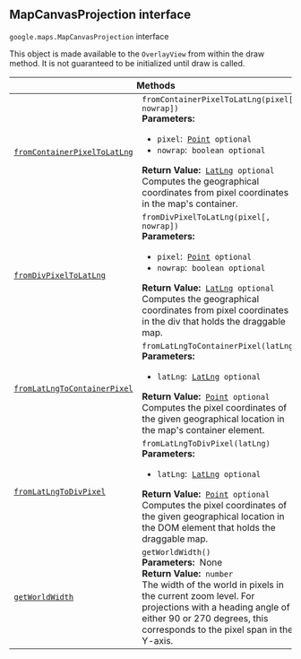 
<h2 id="MapCanvasProjection">MapCanvasProjection interface</h2>
<p>
<code><span itemprop="path">google.maps</span>.<span itemprop="name">MapCanvasProjection</span></code>
interface
</p>
<p>This object is made available to the <code>OverlayView</code> from within the draw method. It is not guaranteed to be initialized until draw is called.</p>
<div class="devsite-table-wrapper"><table class="methods responsive" summary="interface MapCanvasProjection - Methods">
<thead>
<tr><th colspan="2">Methods</th>
</tr></thead>
<tbody>
<tr id="MapCanvasProjection.fromContainerPixelToLatLng">
<td itemprop="property"><code><a class="secret-link" href="#MapCanvasProjection.fromContainerPixelToLatLng"><span>fromContainerPixelToLatLng</span></a></code></td>
<td><div><code>fromContainerPixelToLatLng(pixel[, nowrap])</code></div>
<div class="desc"><strong>Parameters:</strong>&nbsp; <ul>
<li><code>pixel</code>:&nbsp; <code><a href="Point.md">Point</a> <span class="optional-type-annotation">optional</span></code></li>
<li><code>nowrap</code>:&nbsp; <code>boolean <span class="optional-type-annotation">optional</span></code></li>
</ul></div>
<div class="desc"><strong>Return Value:</strong>&nbsp; <code><a href="LatLng.md">LatLng</a> <span class="optional-type-annotation">optional</span></code></div>
<div class="desc">Computes the geographical coordinates from pixel coordinates in the map's container.</div></td>
</tr>
<tr id="MapCanvasProjection.fromDivPixelToLatLng">
<td itemprop="property"><code><a class="secret-link" href="#MapCanvasProjection.fromDivPixelToLatLng"><span>fromDivPixelToLatLng</span></a></code></td>
<td><div><code>fromDivPixelToLatLng(pixel[, nowrap])</code></div>
<div class="desc"><strong>Parameters:</strong>&nbsp; <ul>
<li><code>pixel</code>:&nbsp; <code><a href="Point.md">Point</a> <span class="optional-type-annotation">optional</span></code></li>
<li><code>nowrap</code>:&nbsp; <code>boolean <span class="optional-type-annotation">optional</span></code></li>
</ul></div>
<div class="desc"><strong>Return Value:</strong>&nbsp; <code><a href="LatLng.md">LatLng</a> <span class="optional-type-annotation">optional</span></code></div>
<div class="desc">Computes the geographical coordinates from pixel coordinates in the div that holds the draggable map.</div></td>
</tr>
<tr id="MapCanvasProjection.fromLatLngToContainerPixel">
<td itemprop="property"><code><a class="secret-link" href="#MapCanvasProjection.fromLatLngToContainerPixel"><span>fromLatLngToContainerPixel</span></a></code></td>
<td><div><code>fromLatLngToContainerPixel(latLng)</code></div>
<div class="desc"><strong>Parameters:</strong>&nbsp; <ul>
<li><code>latLng</code>:&nbsp; <code><a href="LatLng.md">LatLng</a> <span class="optional-type-annotation">optional</span></code></li>
</ul></div>
<div class="desc"><strong>Return Value:</strong>&nbsp; <code><a href="Point.md">Point</a> <span class="optional-type-annotation">optional</span></code></div>
<div class="desc">Computes the pixel coordinates of the given geographical location in the map's container element.</div></td>
</tr>
<tr id="MapCanvasProjection.fromLatLngToDivPixel">
<td itemprop="property"><code><a class="secret-link" href="#MapCanvasProjection.fromLatLngToDivPixel"><span>fromLatLngToDivPixel</span></a></code></td>
<td><div><code>fromLatLngToDivPixel(latLng)</code></div>
<div class="desc"><strong>Parameters:</strong>&nbsp; <ul>
<li><code>latLng</code>:&nbsp; <code><a href="LatLng.md">LatLng</a> <span class="optional-type-annotation">optional</span></code></li>
</ul></div>
<div class="desc"><strong>Return Value:</strong>&nbsp; <code><a href="Point.md">Point</a> <span class="optional-type-annotation">optional</span></code></div>
<div class="desc">Computes the pixel coordinates of the given geographical location in the DOM element that holds the draggable map.</div></td>
</tr>
<tr id="MapCanvasProjection.getWorldWidth">
<td itemprop="property"><code><a class="secret-link" href="#MapCanvasProjection.getWorldWidth"><span>getWorldWidth</span></a></code></td>
<td><div><code>getWorldWidth()</code></div>
<div class="desc"><strong>Parameters:</strong>&nbsp; None</div>
<div class="desc"><strong>Return Value:</strong>&nbsp; <code>number</code></div>
<div class="desc">The width of the world in pixels in the current zoom level. For projections with a heading angle of either 90 or 270 degrees, this corresponds to the pixel span in the Y-axis.</div></td>
</tr>
</tbody>
</table></div>
<script src="replace_links.js"></script>
